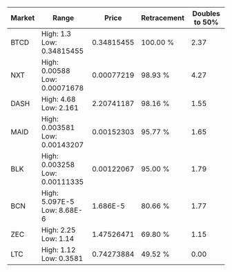 | Market | Range | Price| Retracement | Doubles to 50% |
| --- | --- | --- | --- | --- |
| BTCD | High: 1.3<br />Low: 0.34815455 | 0.34815455 | 100.00 % | 2.37 |
| NXT | High: 0.00588<br />Low: 0.00071678 | 0.00077219 | 98.93 % | 4.27 |
| DASH | High: 4.68<br />Low: 2.161 | 2.20741187 | 98.16 % | 1.55 |
| MAID | High: 0.003581<br />Low: 0.00143207 | 0.00152303 | 95.77 % | 1.65 |
| BLK | High: 0.003258<br />Low: 0.00111335 | 0.00122067 | 95.00 % | 1.79 |
| BCN | High: 5.097E-5<br />Low: 8.68E-6 | 1.686E-5 | 80.66 % | 1.77 |
| ZEC | High: 2.25<br />Low: 1.14 | 1.47526471 | 69.80 % | 1.15 |
| LTC | High: 1.12<br />Low: 0.3581 | 0.74273884 | 49.52 % | 0.00 |
